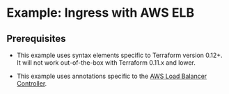 # Example: Ingress with AWS ELB

## Prerequisites

* This example uses syntax elements specific to Terraform version 0.12+.
It will not work out-of-the-box with Terraform 0.11.x and lower.

* This example uses annotations specific to the [AWS Load Balancer Controller](https://docs.aws.amazon.com/eks/latest/userguide/aws-load-balancer-controller.html).

